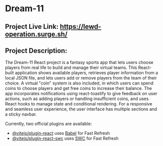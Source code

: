 # Dream-11  
## Project Live Link: https://lewd-operation.surge.sh/  
## Project Description:  
The Dream-11 React project is a fantasy sports app that lets users choose players from real life to build and manage their virtual teams. This React-built application shows available players, retrieves player information from a local JSON file, and lets users add or remove players from the team of their choice. A virtual "coin" system is also included, in which users can spend coins to choose players and get free coins to increase their balance. The app incorporates notifications using react-toastify to give feedback on user actions, such as adding players or handling insufficient coins, and uses React hooks to manage state and conditional rendering. For a responsive and seamless user experience, the user interface has multiple sections and a sticky navbar.


Currently, two official plugins are available:

- [@vitejs/plugin-react](https://github.com/vitejs/vite-plugin-react/blob/main/packages/plugin-react/README.md) uses [Babel](https://babeljs.io/) for Fast Refresh
- [@vitejs/plugin-react-swc](https://github.com/vitejs/vite-plugin-react-swc) uses [SWC](https://swc.rs/) for Fast Refresh
